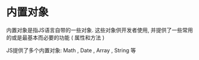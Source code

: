 # 内置对象

内置对象是指JS语言自带的一些对象. 这些对象供开发者使用, 并提供了一些常用的或是最基本而必要的功能 ( 属性和方法 )

JS提供了多个内置对象: Math , Date , Array , String 等
